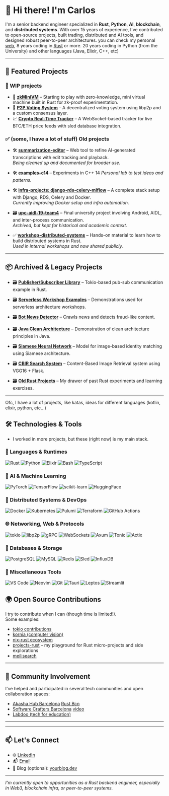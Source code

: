 # 👋 Hi there! I'm Carlos

I'm a senior backend engineer specialized in **Rust**, **Python**, **AI**, **blockchain**, and **distributed systems**. With over 15 years of experience, I've contributed to open-source projects, built trading, distributed and AI tools,  and designed robust peer-to-peer architectures. you can check my personal [web](https://carlosb1.github.io), 8 years coding in [Rust](https://stackoverflow.com/questions/46867652/cannot-import-a-module-in-an-integration-test) or more. 20 years coding in Python (from the University) and other languages (Java, Elixir, C++, etc)

---

## 🚀 Featured Projects

### 🚧 WIP projects
- 🧠 **[zkMiniVM](https://github.com/carlosb1/mini-zkvm)** – Starting to play with zero-knowledge, mini virtual machine built in Rust for zk-proof experimentation.
- 🔗 **[P2P Voting System](https://github.com/carlosb1/p2p-poc)** – A decentralized voting system using libp2p and a custom consensus layer.
- 📈 **[Crypto Real-Time Tracker](https://github.com/carlosb1/stock-order-playground)** – A WebSocket-based tracker for live BTC/ETH price feeds with sled database integration.

### ✅ (some, I have a lot of stuff) Old projects

- 🛠️ **[summarization-editor](https://github.com/carlosb1/summarization-editor)** – Web tool to refine AI-generated transcriptions with edit tracking and playback.  
  _Being cleaned up and documented for broader use._

- 🛠️ **[examples-c14](https://github.com/carlosb1/examples-c14)** – Experiments in C++ 14
  _Personal lab to test ideas and patterns._

- 🛠️ **[infra-projects: django-rds-celery-mlflow](https://github.com/carlosb1/infra-projects/tree/main/django-rds-celery-mlflow/app)** – A complete stack setup with Django, RDS, Celery and Docker.  
  _Currently improving Docker setup and infra automation._

- 🗃️ **[upc-aidl-19-team4](https://github.com/carlosb1/upc-aidl-19-team4)** – Final university project involving Android, AIDL, and inter-process communication.  
  _Archived, but kept for historical and academic context._

- ✅ **[workshop-distributed-systems](https://github.com/carlosb1/workshop-distributed-systems)** – Hands-on material to learn how to build distributed systems in Rust.  
  _Used in internal workshops and now shared publicly._

--- 

## 📦 Archived & Legacy Projects

- 🗃️ **[Publisher/Subscriber Library](https://github.com/carlosb1/projects-rust/tree/master/pub_sub_lib)** – Tokio-based pub-sub communication example in Rust.

- 🗃️ **[Serverless Workshop Examples](https://github.com/carlosb1/projects-rust/tree/master/workshop_serveless)** – Demonstrations used for serverless architecture workshops.

- 🗃️ **[Bot News Detector](https://github.com/carlosb1/projects-rust/tree/master/bot_news)** – Crawls news and detects fraud-like content.

- 🗃️ **[Java Clean Architecture](https://github.com/carlosb1/java-challenge-cleanarchitecture)** – Demonstration of clean architecture principles in Java.

- 🗃️ **[Siamese Neural Network](https://github.com/carlosb1/upc-aidl-19-team4)** – Model for image-based identity matching using Siamese architecture.

- 🗃️ **[CBIR Search System](https://github.com/carlosb1/projects-python/tree/master/flask-cbir)** – Content-Based Image Retrieval system using VGG16 + Flask.

- 🗃️ **[Old Rust Projects](https://github.com/carlosb1/projects-rust)** – My drawer of past Rust experiments and learning exercises.

---

Ofc, I have a lot of projects, like katas, ideas for different languages (kotlin, elixir, python, etc...)

## 🛠️ Technologies & Tools 

- I worked in more projects, but these (right now) is my main stack.

### 🔧 Languages & Runtimes
![Rust](https://img.shields.io/badge/Rust-000000?style=flat&logo=rust)
![Python](https://img.shields.io/badge/Python-000000?style=flat&logo=python)
![Elixir](https://img.shields.io/badge/Elixir-000000?style=flat&logo=elixir)
![Bash](https://img.shields.io/badge/Bash-000000?style=flat&logo=gnubash)
![TypeScript](https://img.shields.io/badge/TypeScript-000000?style=flat&logo=typescript)

### 🧠 AI & Machine Learning
![PyTorch](https://img.shields.io/badge/PyTorch-000000?style=flat&logo=pytorch)
![TensorFlow](https://img.shields.io/badge/TensorFlow-000000?style=flat&logo=tensorflow)
![scikit-learn](https://img.shields.io/badge/scikit--learn-000000?style=flat&logo=scikit-learn)
![HuggingFace](https://img.shields.io/badge/HuggingFace-000000?style=flat&logo=huggingface)

### 📡 Distributed Systems & DevOps
![Docker](https://img.shields.io/badge/Docker-000000?style=flat&logo=docker)
![Kubernetes](https://img.shields.io/badge/Kubernetes-000000?style=flat&logo=kubernetes)
![Pulumi](https://img.shields.io/badge/Pulumi-000000?style=flat&logo=pulumi)
![Terraform](https://img.shields.io/badge/Terraform-000000?style=flat&logo=terraform)
![GitHub Actions](https://img.shields.io/badge/GitHub%20Actions-000000?style=flat&logo=githubactions)

### 🌐 Networking, Web & Protocols
![tokio](https://img.shields.io/badge/tokio-000000?style=flat)
![libp2p](https://img.shields.io/badge/libp2p-000000?style=flat)
![gRPC](https://img.shields.io/badge/gRPC-000000?style=flat&logo=grpc)
![WebSockets](https://img.shields.io/badge/WebSockets-000000?style=flat)
![Axum](https://img.shields.io/badge/Axum-000000?style=flat)
![Tonic](https://img.shields.io/badge/Tonic-000000?style=flat)
![Actix](https://img.shields.io/badge/Actix-000000?style=flat)

### 🧪 Databases & Storage
![PostgreSQL](https://img.shields.io/badge/PostgreSQL-000000?style=flat&logo=postgresql)
![MySQL](https://img.shields.io/badge/MySQL-000000?style=flat&logo=mysql)
![Redis](https://img.shields.io/badge/Redis-000000?style=flat&logo=redis)
![Sled](https://img.shields.io/badge/Sled-000000?style=flat)
![InfluxDB](https://img.shields.io/badge/InfluxDB-000000?style=flat&logo=influxdb)

### 🧰 Miscellaneous Tools
![VS Code](https://img.shields.io/badge/VS%20Code-000000?style=flat&logo=visualstudiocode)
![Neovim](https://img.shields.io/badge/Neovim-000000?style=flat&logo=neovim)
![Git](https://img.shields.io/badge/Git-000000?style=flat&logo=git)
![Tauri](https://img.shields.io/badge/Tauri-000000?style=flat&logo=tauri)
![Leptos](https://img.shields.io/badge/Leptos-000000?style=flat)
![Streamlit](https://img.shields.io/badge/Streamlit-000000?style=flat&logo=streamlit)


## 🌍 Open Source Contributions

I try to contribute when I can (though time is limited!).  
Some examples:

- [tokio contributions](https://github.com/search?q=tokio+carlosb1&type=commits)
- [kornia (computer vision)](https://github.com/search?q=kornia+carlosb1&type=commits)
- [nix-rust ecosystem](https://github.com/search?q=org%3Anix-rust+carlosb1&type=commits)
- [projects-rust](https://github.com/carlosb1/projects-rust) – my playground for Rust micro-projects and side explorations
- [meilisearch](https://github.com/search?q=repo%3Ameilisearch%2Fmeilisearch+carlosb1&type=pullrequests)

---

## 🤝 Community Involvement

I've helped and participated in several tech communities and open collaboration spaces:

- [Akasha Hub Barcelona](https://akasha.barcelona/personas-miembros-akasha-hub/)
  [Rust Bcn](https://www.youtube.com/watch?v=Tz5r-SJS-sw)
- [Software Crafters Barcelona](https://softwarecrafters.barcelona/) [video](https://www.youtube.com/watch?v=t7ADCFDQ6-0)
- [Labdoo (tech for education)](https://www.labdoo.org/en/)
<!-- - [Trust0 Project – RIDB contributor](https://github.com/trust0-project/RIDB) -->

---

---

## 📫 Let's Connect

- 🌐 [LinkedIn](https://www.linkedin.com/in/carlos.baezruiz)
- 📬 [Email](mailto:carlos.baezruiz@gmail.com)
- 🧠 Blog (optional): [yourblog.dev](https://carlosb1.github.io)

---

_I'm currently open to opportunities as a Rust backend engineer, especially in Web3, blockchain infra, or peer-to-peer systems._

